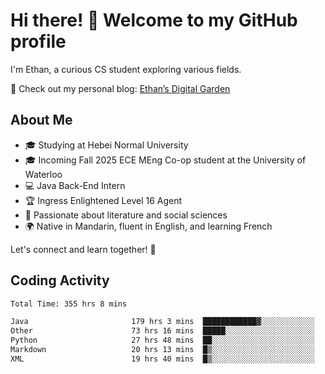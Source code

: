 # Hi there! 👋 Welcome to my GitHub profile  

I'm Ethan, a curious CS student exploring various fields.  

📌 Check out my personal blog: [Ethan’s Digital Garden](https://fortii2.github.io/)  

## About Me  
- 🎓 Studying at Hebei Normal University  
- 🎓 Incoming Fall 2025 ECE MEng Co-op student at the University of Waterloo  
- 💻 Java Back-End Intern  
- 🏆 Ingress Enlightened Level 16 Agent  
- 📖 Passionate about literature and social sciences  
- 🌍 Native in Mandarin, fluent in English, and learning French  

Let's connect and learn together! 🚀  

## Coding Activity
<!--START_SECTION:waka-->

```txt
Total Time: 355 hrs 8 mins

Java                       179 hrs 3 mins  ████████████▓░░░░░░░░░░░░   50.42 %
Other                      73 hrs 16 mins  █████░░░░░░░░░░░░░░░░░░░░   20.63 %
Python                     27 hrs 48 mins  ██░░░░░░░░░░░░░░░░░░░░░░░   07.83 %
Markdown                   20 hrs 13 mins  █▒░░░░░░░░░░░░░░░░░░░░░░░   05.69 %
XML                        19 hrs 40 mins  █▒░░░░░░░░░░░░░░░░░░░░░░░   05.54 %
```

<!--END_SECTION:waka-->
